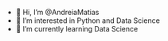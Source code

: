 - 👋 Hi, I’m @AndreiaMatias
- 👀 I’m interested in Python and Data Science
- 🌱 I’m currently learning Data Science


<!---
AndreiaMatias/AndreiaMatias is a ✨ special ✨ repository because its `README.md` (this file) appears on your GitHub profile.
You can click the Preview link to take a look at your changes.
--->
